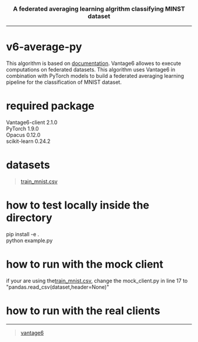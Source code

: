 
<h3 align=center> A federated averaging learning algrithm classifying MINST dataset</h3>

--------------------

# v6-average-py

This algorithm is based on [documentation](https://docs.vantage6.ai/v/2.0.0/algorithm-development/create-new-algorithm). 
Vantage6 allowes to execute computations on federated datasets.
This algorithm uses Vantage6 in combination with PyTorch models to build a federated averaging learning pipeline for the classification of MNIST dataset.

# required package

Vantage6-client 2.1.0  
PyTorch 1.9.0  
Opacus 0.12.0  
scikit-learn 0.24.2  

# datasets
> [train_mnist.csv](https://www.python-course.eu/neural_network_mnist.php)

# how to test locally inside the directory

pip install -e .  
python example.py

# how to run with the mock client

if your are using the[train_mnist.csv](https://www.python-course.eu/neural_network_mnist.php), change the mock_client.py in line 17 to "pandas.read_csv(dataset,header=None)"

# how to run with the real clients

------------------------------------
> [vantage6](https://vantage6.ai)

